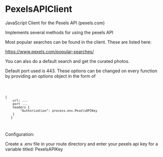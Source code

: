 # PexelsAPIClient
JavaScript Client for the Pexels API (pexels.com)

Implements several methods for using the pexels API


Most popular searches can be found in the client. These
are listed here:

https://www.pexels.com/popular-searches/

You can also do a default search and get the curated photos.

Default port used is 443. These options
can be changed on every function by providing an options
object in the form of 

<code>

    {
        url: ...
        port ...
        headers {
            "Authorization": process.env.PexelsAPIKey
        }
       }
</code>


Configuration:

Create a .env file in your route directory and enter your
pexels api key for a variable titled: PexelsAPIKey